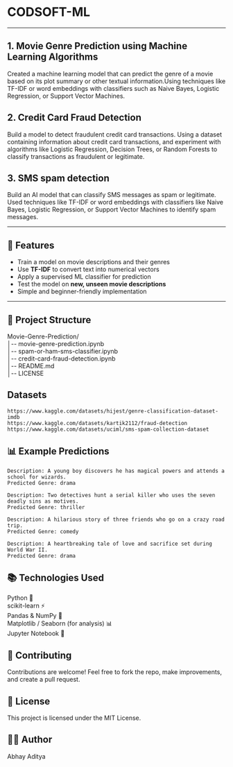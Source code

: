 # CODSOFT-ML
---

## 1. Movie Genre Prediction using Machine Learning Algorithms
Created a machine learning model that can predict the genre of a movie based on its plot summary or other textual information.Using techniques like TF-IDF or word embeddings with classifiers
such as Naive Bayes, Logistic Regression, or Support Vector Machines.

## 2. Credit Card Fraud Detection
Build a model to detect fraudulent credit card transactions. Using a dataset containing information about credit card transactions, and experiment with algorithms like Logistic Regression, Decision Trees,
or Random Forests to classify transactions as fraudulent or legitimate.

## 3. SMS spam detection
Build an AI model that can classify SMS messages as spam or legitimate. Used techniques like TF-IDF or word embeddings with classifiers like Naive Bayes, Logistic Regression, or Support Vector
Machines to identify spam messages.

---

## 🚀 Features
- Train a model on movie descriptions and their genres  
- Use **TF-IDF** to convert text into numerical vectors  
- Apply a supervised ML classifier for prediction  
- Test the model on **new, unseen movie descriptions**  
- Simple and beginner-friendly implementation  

---

## 📂 Project Structure

Movie-Genre-Prediction/<br>
│-- movie-genre-prediction.ipynb <br>
│-- spam-or-ham-sms-classifier.ipynb <br>
│-- credit-card-fraud-detection.ipynb <br>
│-- README.md<br>
│-- LICENSE

## Datasets
```
https://www.kaggle.com/datasets/hijest/genre-classification-dataset-imdb
https://www.kaggle.com/datasets/kartik2112/fraud-detection
https://www.kaggle.com/datasets/uciml/sms-spam-collection-dataset
```

## 📊 Example Predictions

```
Description: A young boy discovers he has magical powers and attends a school for wizards.
Predicted Genre: drama

Description: Two detectives hunt a serial killer who uses the seven deadly sins as motives.
Predicted Genre: thriller

Description: A hilarious story of three friends who go on a crazy road trip.
Predicted Genre: comedy

Description: A heartbreaking tale of love and sacrifice set during World War II.
Predicted Genre: drama
```

## 📚 Technologies Used

Python 🐍<br>
scikit-learn ⚡<br>
Pandas & NumPy 🧮<br>
Matplotlib / Seaborn (for analysis) 📊<br>
Jupyter Notebook 📒

## 🤝 Contributing

Contributions are welcome! Feel free to fork the repo, make improvements, and create a pull request.

## 📜 License

This project is licensed under the MIT License.

## 👨‍💻 Author

Abhay Aditya
